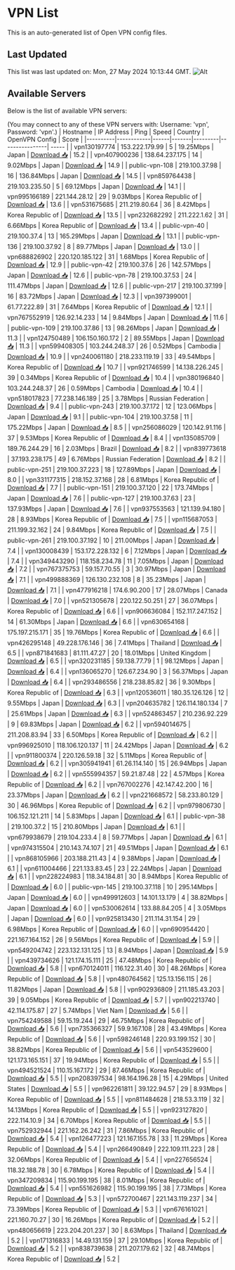 # VPN List

This is an auto-generated list of Open VPN config files.

## Last Updated

This list was last updated on: Mon, 27 May 2024 10:13:44 GMT.
![Alt](https://repobeats.axiom.co/api/embed/186b98318ef1479477931607c1ad7d823f12451f.svg "Repobeats analytics image")

## Available Servers

Below is the list of available VPN servers:

(You may connect to any of these VPN servers with: Username: 'vpn', Password: 'vpn'.)
| Hostname | IP Address | Ping | Speed | Country | OpenVPN Config | Score |
|----------|------------|------|-------|---------|----------------| ----- |
| vpn130197774 | 153.222.179.99 | 5 | 19.25Mbps | Japan | [Download 📥](./configs/server_0_JP.ovpn) | 15.2 |
| vpn407900236 | 138.64.237.175 | 14 | 9.02Mbps | Japan | [Download 📥](./configs/server_1_JP.ovpn) | 14.9 |
| public-vpn-108 | 219.100.37.98 | 16 | 136.84Mbps | Japan | [Download 📥](./configs/server_2_JP.ovpn) | 14.5 |
| vpn859764438 | 219.103.235.50 | 5 | 69.12Mbps | Japan | [Download 📥](./configs/server_3_JP.ovpn) | 14.1 |
| vpn995166189 | 221.144.28.12 | 29 | 9.03Mbps | Korea Republic of | [Download 📥](./configs/server_4_KR.ovpn) | 13.6 |
| vpn531675685 | 211.219.80.64 | 36 | 8.42Mbps | Korea Republic of | [Download 📥](./configs/server_5_KR.ovpn) | 13.5 |
| vpn232682292 | 211.222.1.62 | 31 | 6.66Mbps | Korea Republic of | [Download 📥](./configs/server_6_KR.ovpn) | 13.4 |
| public-vpn-40 | 219.100.37.4 | 13 | 165.29Mbps | Japan | [Download 📥](./configs/server_7_JP.ovpn) | 13.1 |
| public-vpn-136 | 219.100.37.92 | 8 | 89.77Mbps | Japan | [Download 📥](./configs/server_8_JP.ovpn) | 13.0 |
| vpn688826902 | 220.120.185.122 | 31 | 1.68Mbps | Korea Republic of | [Download 📥](./configs/server_9_KR.ovpn) | 12.9 |
| public-vpn-42 | 219.100.37.6 | 26 | 142.57Mbps | Japan | [Download 📥](./configs/server_10_JP.ovpn) | 12.6 |
| public-vpn-78 | 219.100.37.53 | 24 | 111.47Mbps | Japan | [Download 📥](./configs/server_11_JP.ovpn) | 12.6 |
| public-vpn-217 | 219.100.37.199 | 16 | 83.72Mbps | Japan | [Download 📥](./configs/server_12_JP.ovpn) | 12.3 |
| vpn397399001 | 61.77.222.89 | 31 | 7.64Mbps | Korea Republic of | [Download 📥](./configs/server_13_KR.ovpn) | 12.1 |
| vpn767552919 | 126.92.14.233 | 14 | 9.84Mbps | Japan | [Download 📥](./configs/server_14_JP.ovpn) | 11.6 |
| public-vpn-109 | 219.100.37.86 | 13 | 98.26Mbps | Japan | [Download 📥](./configs/server_15_JP.ovpn) | 11.3 |
| vpn124750489 | 106.150.160.172 | 2 | 89.55Mbps | Japan | [Download 📥](./configs/server_16_JP.ovpn) | 11.3 |
| vpn599408305 | 103.244.248.37 | 26 | 0.52Mbps | Cambodia | [Download 📥](./configs/server_17_KH.ovpn) | 10.9 |
| vpn240061180 | 218.233.119.19 | 33 | 49.54Mbps | Korea Republic of | [Download 📥](./configs/server_18_KR.ovpn) | 10.7 |
| vpn921746599 | 14.138.226.245 | 39 | 0.34Mbps | Korea Republic of | [Download 📥](./configs/server_19_KR.ovpn) | 10.4 |
| vpn380196840 | 103.244.248.37 | 26 | 0.59Mbps | Cambodia | [Download 📥](./configs/server_20_KH.ovpn) | 10.4 |
| vpn518017823 | 77.238.146.189 | 25 | 3.78Mbps | Russian Federation | [Download 📥](./configs/server_21_RU.ovpn) | 9.4 |
| public-vpn-243 | 219.100.37.172 | 12 | 123.06Mbps | Japan | [Download 📥](./configs/server_22_JP.ovpn) | 9.1 |
| public-vpn-104 | 219.100.37.58 | 11 | 175.22Mbps | Japan | [Download 📥](./configs/server_23_JP.ovpn) | 8.5 |
| vpn256086029 | 120.142.91.116 | 37 | 9.53Mbps | Korea Republic of | [Download 📥](./configs/server_24_KR.ovpn) | 8.4 |
| vpn135085709 | 189.76.244.29 | 16 | 2.03Mbps | Brazil | [Download 📥](./configs/server_25_BR.ovpn) | 8.2 |
| vpn839773618 | 37.193.238.175 | 49 | 6.76Mbps | Russian Federation | [Download 📥](./configs/server_26_RU.ovpn) | 8.2 |
| public-vpn-251 | 219.100.37.223 | 18 | 127.89Mbps | Japan | [Download 📥](./configs/server_27_JP.ovpn) | 8.0 |
| vpn331177315 | 218.152.37.168 | 28 | 6.81Mbps | Korea Republic of | [Download 📥](./configs/server_28_KR.ovpn) | 7.7 |
| public-vpn-151 | 219.100.37.120 | 22 | 173.74Mbps | Japan | [Download 📥](./configs/server_29_JP.ovpn) | 7.6 |
| public-vpn-127 | 219.100.37.63 | 23 | 137.93Mbps | Japan | [Download 📥](./configs/server_30_JP.ovpn) | 7.6 |
| vpn937553563 | 121.139.94.180 | 28 | 8.93Mbps | Korea Republic of | [Download 📥](./configs/server_31_KR.ovpn) | 7.5 |
| vpn115687053 | 211.199.32.162 | 24 | 9.84Mbps | Korea Republic of | [Download 📥](./configs/server_32_KR.ovpn) | 7.5 |
| public-vpn-261 | 219.100.37.192 | 10 | 211.00Mbps | Japan | [Download 📥](./configs/server_33_JP.ovpn) | 7.4 |
| vpn130008439 | 153.172.228.132 | 6 | 7.12Mbps | Japan | [Download 📥](./configs/server_34_JP.ovpn) | 7.4 |
| vpn349443290 | 118.158.234.78 | 11 | 7.05Mbps | Japan | [Download 📥](./configs/server_35_JP.ovpn) | 7.2 |
| vpn767375753 | 59.157.70.55 | 3 | 30.97Mbps | Japan | [Download 📥](./configs/server_36_JP.ovpn) | 7.1 |
| vpn499888369 | 126.130.232.108 | 8 | 35.23Mbps | Japan | [Download 📥](./configs/server_37_JP.ovpn) | 7.1 |
| vpn477916218 | 174.6.90.200 | 17 | 28.07Mbps | Canada | [Download 📥](./configs/server_38_CA.ovpn) | 7.0 |
| vpn521305678 | 220.122.50.251 | 27 | 36.07Mbps | Korea Republic of | [Download 📥](./configs/server_39_KR.ovpn) | 6.6 |
| vpn906636084 | 152.117.247.152 | 14 | 61.30Mbps | Japan | [Download 📥](./configs/server_40_JP.ovpn) | 6.6 |
| vpn630654168 | 175.197.215.171 | 35 | 19.76Mbps | Korea Republic of | [Download 📥](./configs/server_41_KR.ovpn) | 6.6 |
| vpn426295148 | 49.228.176.146 | 36 | 7.41Mbps | Thailand | [Download 📥](./configs/server_42_TH.ovpn) | 6.5 |
| vpn871841683 | 81.111.47.27 | 20 | 18.01Mbps | United Kingdom | [Download 📥](./configs/server_43_GB.ovpn) | 6.5 |
| vpn320231185 | 59.138.77.79 | 1 | 98.12Mbps | Japan | [Download 📥](./configs/server_44_JP.ovpn) | 6.4 |
| vpn136065270 | 126.67.234.90 | 3 | 56.37Mbps | Japan | [Download 📥](./configs/server_45_JP.ovpn) | 6.4 |
| vpn293486556 | 218.238.85.82 | 36 | 9.30Mbps | Korea Republic of | [Download 📥](./configs/server_46_KR.ovpn) | 6.3 |
| vpn120536011 | 180.35.126.126 | 12 | 9.55Mbps | Japan | [Download 📥](./configs/server_47_JP.ovpn) | 6.3 |
| vpn204635782 | 126.114.180.134 | 7 | 25.61Mbps | Japan | [Download 📥](./configs/server_48_JP.ovpn) | 6.3 |
| vpn524863457 | 210.236.92.229 | 9 | 69.83Mbps | Japan | [Download 📥](./configs/server_49_JP.ovpn) | 6.2 |
| vpn594014675 | 211.208.83.94 | 33 | 6.50Mbps | Korea Republic of | [Download 📥](./configs/server_50_KR.ovpn) | 6.2 |
| vpn996925010 | 118.106.120.137 | 11 | 24.42Mbps | Japan | [Download 📥](./configs/server_51_JP.ovpn) | 6.2 |
| vpn911800374 | 220.126.59.18 | 32 | 5.11Mbps | Korea Republic of | [Download 📥](./configs/server_52_KR.ovpn) | 6.2 |
| vpn305941941 | 61.26.114.140 | 15 | 26.94Mbps | Japan | [Download 📥](./configs/server_53_JP.ovpn) | 6.2 |
| vpn555994357 | 59.21.87.48 | 22 | 4.57Mbps | Korea Republic of | [Download 📥](./configs/server_54_KR.ovpn) | 6.2 |
| vpn767002276 | 42.147.42.200 | 16 | 23.37Mbps | Japan | [Download 📥](./configs/server_55_JP.ovpn) | 6.2 |
| vpn221668572 | 58.233.80.129 | 30 | 46.96Mbps | Korea Republic of | [Download 📥](./configs/server_56_KR.ovpn) | 6.2 |
| vpn979806730 | 106.152.121.211 | 14 | 5.83Mbps | Japan | [Download 📥](./configs/server_57_JP.ovpn) | 6.1 |
| public-vpn-38 | 219.100.37.2 | 15 | 210.80Mbps | Japan | [Download 📥](./configs/server_58_JP.ovpn) | 6.1 |
| vpn679938679 | 219.104.233.4 | 8 | 59.77Mbps | Japan | [Download 📥](./configs/server_59_JP.ovpn) | 6.1 |
| vpn974315504 | 210.143.74.107 | 21 | 49.51Mbps | Japan | [Download 📥](./configs/server_60_JP.ovpn) | 6.1 |
| vpn868105966 | 203.188.211.43 | 4 | 9.38Mbps | Japan | [Download 📥](./configs/server_61_JP.ovpn) | 6.1 |
| vpn611004466 | 221.133.83.45 | 23 | 22.24Mbps | Japan | [Download 📥](./configs/server_62_JP.ovpn) | 6.1 |
| vpn228224983 | 118.34.184.81 | 30 | 8.94Mbps | Korea Republic of | [Download 📥](./configs/server_63_KR.ovpn) | 6.0 |
| public-vpn-145 | 219.100.37.118 | 10 | 295.14Mbps | Japan | [Download 📥](./configs/server_64_JP.ovpn) | 6.0 |
| vpn499912603 | 14.101.13.179 | 4 | 38.82Mbps | Japan | [Download 📥](./configs/server_65_JP.ovpn) | 6.0 |
| vpn530062614 | 133.88.84.205 | 4 | 3.05Mbps | Japan | [Download 📥](./configs/server_66_JP.ovpn) | 6.0 |
| vpn925813430 | 211.114.31.154 | 29 | 6.98Mbps | Korea Republic of | [Download 📥](./configs/server_67_KR.ovpn) | 6.0 |
| vpn690954420 | 221.167.164.152 | 26 | 9.56Mbps | Korea Republic of | [Download 📥](./configs/server_68_KR.ovpn) | 5.9 |
| vpn549204742 | 223.132.131.125 | 13 | 8.94Mbps | Japan | [Download 📥](./configs/server_69_JP.ovpn) | 5.9 |
| vpn439734626 | 121.174.15.111 | 25 | 47.48Mbps | Korea Republic of | [Download 📥](./configs/server_70_KR.ovpn) | 5.8 |
| vpn670124011 | 116.122.31.40 | 30 | 48.26Mbps | Korea Republic of | [Download 📥](./configs/server_71_KR.ovpn) | 5.8 |
| vpn480764562 | 125.13.156.115 | 26 | 11.82Mbps | Japan | [Download 📥](./configs/server_72_JP.ovpn) | 5.8 |
| vpn902936809 | 211.185.43.203 | 39 | 9.05Mbps | Korea Republic of | [Download 📥](./configs/server_73_KR.ovpn) | 5.7 |
| vpn902213740 | 42.114.175.87 | 27 | 5.74Mbps | Viet Nam | [Download 📥](./configs/server_74_VN.ovpn) | 5.6 |
| vpn754249588 | 59.15.19.244 | 29 | 46.75Mbps | Korea Republic of | [Download 📥](./configs/server_75_KR.ovpn) | 5.6 |
| vpn735366327 | 59.9.167.108 | 28 | 43.49Mbps | Korea Republic of | [Download 📥](./configs/server_76_KR.ovpn) | 5.6 |
| vpn598246148 | 220.93.199.152 | 30 | 38.82Mbps | Korea Republic of | [Download 📥](./configs/server_77_KR.ovpn) | 5.6 |
| vpn543529600 | 121.173.165.151 | 37 | 19.94Mbps | Korea Republic of | [Download 📥](./configs/server_78_KR.ovpn) | 5.5 |
| vpn494521524 | 110.15.167.172 | 29 | 87.46Mbps | Korea Republic of | [Download 📥](./configs/server_79_KR.ovpn) | 5.5 |
| vpn208397534 | 98.164.196.28 | 15 | 4.29Mbps | United States | [Download 📥](./configs/server_80_US.ovpn) | 5.5 |
| vpn962261811 | 39.122.94.57 | 29 | 8.93Mbps | Korea Republic of | [Download 📥](./configs/server_81_KR.ovpn) | 5.5 |
| vpn811484628 | 218.53.3.119 | 32 | 14.13Mbps | Korea Republic of | [Download 📥](./configs/server_82_KR.ovpn) | 5.5 |
| vpn923127820 | 222.114.10.9 | 34 | 6.70Mbps | Korea Republic of | [Download 📥](./configs/server_83_KR.ovpn) | 5.5 |
| vpn752932944 | 221.162.26.242 | 31 | 7.86Mbps | Korea Republic of | [Download 📥](./configs/server_84_KR.ovpn) | 5.4 |
| vpn126477223 | 121.167.155.78 | 33 | 11.29Mbps | Korea Republic of | [Download 📥](./configs/server_85_KR.ovpn) | 5.4 |
| vpn266490849 | 222.109.111.223 | 28 | 32.06Mbps | Korea Republic of | [Download 📥](./configs/server_86_KR.ovpn) | 5.4 |
| vpn227656524 | 118.32.188.78 | 30 | 6.78Mbps | Korea Republic of | [Download 📥](./configs/server_87_KR.ovpn) | 5.4 |
| vpn347209834 | 115.90.199.195 | 38 | 8.01Mbps | Korea Republic of | [Download 📥](./configs/server_88_KR.ovpn) | 5.4 |
| vpn551626982 | 115.90.199.195 | 38 | 7.73Mbps | Korea Republic of | [Download 📥](./configs/server_89_KR.ovpn) | 5.3 |
| vpn572700467 | 221.143.119.237 | 34 | 73.39Mbps | Korea Republic of | [Download 📥](./configs/server_90_KR.ovpn) | 5.3 |
| vpn676161021 | 221.160.70.27 | 30 | 16.26Mbps | Korea Republic of | [Download 📥](./configs/server_91_KR.ovpn) | 5.2 |
| vpn480656619 | 223.204.201.237 | 30 | 8.63Mbps | Thailand | [Download 📥](./configs/server_92_TH.ovpn) | 5.2 |
| vpn171316833 | 14.49.131.159 | 37 | 29.10Mbps | Korea Republic of | [Download 📥](./configs/server_93_KR.ovpn) | 5.2 |
| vpn838739638 | 211.207.179.62 | 32 | 48.74Mbps | Korea Republic of | [Download 📥](./configs/server_94_KR.ovpn) | 5.2 |
